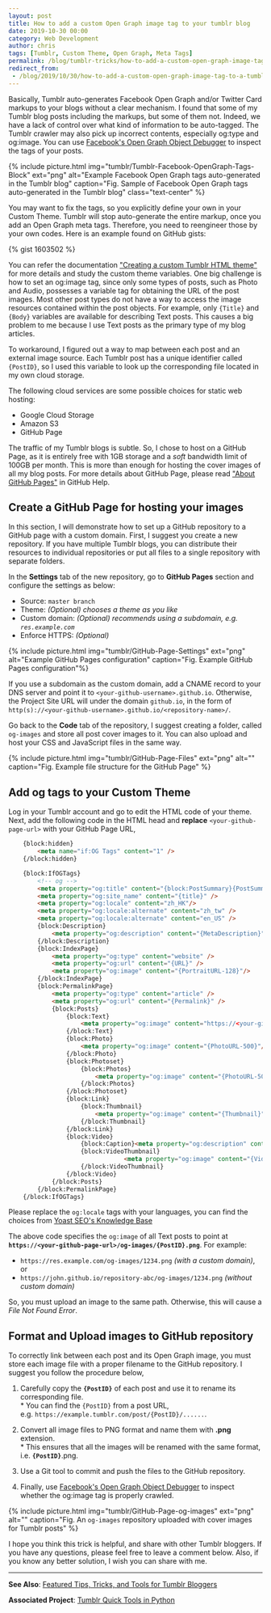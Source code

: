 ```yaml
---
layout: post
title: How to add a custom Open Graph image tag to your tumblr blog
date: 2019-10-30 00:00
category: Web Development
author: chris
tags: [Tumblr, Custom Theme, Open Graph, Meta Tags]
permalink: /blog/tumblr-tricks/how-to-add-a-custom-open-graph-image-tag-to-a-tumblr-blog
redirect_from:
 - /blog/2019/10/30/how-to-add-a-custom-open-graph-image-tag-to-a-tumblr-blog
---
```


Basically, Tumblr auto-generates Facebook Open Graph and/or Twitter Card markups to your blogs without a clear mechanism. I found that some of my Tumblr blog posts including the markups, but some of them not. Indeed, we have a lack of control over what kind of information to be auto-tagged. The Tumblr crawler may also pick up incorrect contents, especially og:type and og:image. You can use [Facebook's Open Graph Object Debugger](https://developers.facebook.com/tools/debug/og/object/) to inspect the tags of your posts.

<!--more-->

{% include picture.html img="tumblr/Tumblr-Facebook-OpenGraph-Tags-Block" ext="png" alt="Example Facebook Open Graph tags auto-generated in the Tumblr blog" caption="Fig. Sample of Facebook Open Graph tags auto-generated in the Tumblr blog" class="text-center" %}

You may want to fix the tags, so you explicitly define your own in your Custom Theme. Tumblr will stop auto-generate the entire markup, once you add an Open Graph meta tags. Therefore, you need to reengineer those by your own codes. Here is an example found on GitHub gists:

{% gist 1603502 %}

You can refer the documentation ["Creating a custom Tumblr HTML theme"](https://www.tumblr.com/docs/hk/custom_themes) for more details and study the custom theme variables. One big challenge is how to set an og:image tag, since only some types of posts, such as Photo and Audio, possesses a variable tag for obtaining the URL of the post images. Most other post types do not have a way to access the image resources contained within the post objects. For example, only `{Title}` and `{Body}` variables are available for describing Text posts. This causes a big problem to me because I use Text posts as the primary type of my blog articles.

To workaround, I figured out a way to map between each post and an external image source. Each Tumblr post has a unique identifier called `{PostID}`, so I used this variable to look up the corresponding file located in my own cloud storage.

The following cloud services are some possible choices for static web hosting:

- Google Cloud Storage
- Amazon S3
- GitHub Page

The traffic of my Tumblr blogs is subtle. So, I chose to host on a GitHub Page, as it is entirely free with 1GB storage and a _soft_ bandwidth limit of 100GB per month. This is more than enough for hosting the cover images of all my blog posts. For more details about GitHub Page, please read ["About GitHub Pages"](https://help.github.com/en/github/working-with-github-pages/about-github-pages) in GitHub Help.

## Create a GitHub Page for hosting your images

In this section, I will demonstrate how to set up a GitHub repository to a GitHub page with a custom domain. First, I suggest you create a new repository. If you have multiple Tumblr blogs, you can distribute their resources to individual repositories or put all files to a single repository with separate folders.

In the **Settings** tab of the new repository, go to **GitHub Pages** section and configure the settings as below:

 - Source: `master branch`
 - Theme: _(Optional) chooses a theme as you like_
 - Custom domain: _(Optional) recommends using a subdomain, e.g. `res.example.com`_
 - Enforce HTTPS: _(Optional)_

{% include picture.html img="tumblr/GitHub-Page-Settings" ext="png" alt="Example GitHub Pages configuration" caption="Fig. Example GitHub Pages configuration"%}

If you use a subdomain as the custom domain, add a CNAME record to your DNS server and point it to `<your-github-username>.github.io`. Otherwise, the Project Site URL will under the domain `github.io`, in the form of `http(s)://<your-github-username>.github.io/<repository-name>/`.

Go back to the **Code** tab of the repository, I suggest creating a folder, called `og-images` and store all post cover images to it. You can also upload and host your CSS and JavaScript files in the same way.

{% include picture.html img="tumblr/GitHub-Page-Files" ext="png" alt="" caption="Fig. Example file structure for the GitHub Page" %}

## Add og tags to your Custom Theme

Log in your Tumblr account and go to edit the HTML code of your theme. Next, add the following code in the HTML head and **replace** `<your-github-page-url>` with your GitHub Page URL,

```html
    {block:hidden}
        <meta name="if:OG Tags" content="1" />
    {/block:hidden}

    {block:IfOGTags}
        <!-- og -->
        <meta property="og:title" content="{block:PostSummary}{PostSummary} - {/block:PostSummary}{block:DayPage}{DayOfMonth} {ShortMonth} - {/block:DayPage}{block:TagPage}#{Tag} - {/block:TagPage}{block:SearchPage}{SearchQuery} - {/block:SearchPage}" />
        <meta property="og:site_name" content="{title}" />
        <meta property="og:locale" content="zh_HK"/>
        <meta property="og:locale:alternate" content="zh_tw" />
        <meta property="og:locale:alternate" content="en_US" />
        {block:Description}
            <meta property="og:description" content="{MetaDescription}" />
        {/block:Description}
        {block:IndexPage}
            <meta property="og:type" content="website" />
            <meta property="og:url" content="{URL}" />
            <meta property="og:image" content="{PortraitURL-128}"/>
        {/block:IndexPage}
        {block:PermalinkPage}
            <meta property="og:type" content="article" />
            <meta property="og:url" content="{Permalink}" />
            {block:Posts}
                {block:Text}
                    <meta property="og:image" content="https://<your-github-page-url>/og-images/{PostID}.png"/>
                {/block:Text}
                {block:Photo}
                    <meta property="og:image" content="{PhotoURL-500}"/>
                {/block:Photo}
                {block:Photoset}
                    {block:Photos}
                        <meta property="og:image" content="{PhotoURL-500}"/>
                    {/block:Photos}
                {/block:Photoset}
                {block:Link}
                    {block:Thumbnail}
                        <meta property="og:image" content="{Thumbnail}"/>
                    {/block:Thumbnail}
                {/block:Link}
                {block:Video}
                    {block:Caption}<meta property="og:description" content="{PlaintextCaption}"/>{/block:Caption}
                    {block:VideoThumbnail}
                                <meta property="og:image" content="{VideoThumbnailURL}"/>
                    {/block:VideoThumbnail}
                {/block:Video}
            {/block:Posts}
        {/block:PermalinkPage}
    {/block:IfOGTags}
```

Please replace the `og:locale` tags with your languages, you can find the choices from [Yoast SEO's Knowledge Base](https://kb.yoast.com/kb/changing-the-og-locale-output/)

The above code specifies the `og:image` of all Text posts to point at **`https://<your-github-page-url>/og-images/{PostID}.png`**. For example:
- `https://res.example.com/og-images/1234.png` _(with a custom domain)_, or
- `https://john.github.io/repository-abc/og-images/1234.png` _(without custom domain)_

So, you must upload an image to the same path. Otherwise, this will cause a _File Not Found Error_.

## Format and Upload images to GitHub repository

To correctly link between each post and its Open Graph image, you must store each image file with a proper filename to the GitHub repository. I suggest you follow the procedure below,

1. Carefully copy the **`{PostID}`** of each post and use it to rename its corresponding file.<br>* You can find the `{PostID}` from a post URL,<br>e.g. `https://example.tumblr.com/post/{PostID}/......`.

2. Convert all image files to PNG format and name them with **.png** extension.<br>* This ensures that all the images will be renamed with the same format, i.e. **`{PostID}`**.png.

3. Use a Git tool to commit and push the files to the GitHub repository.

4. Finally, use [Facebook's Open Graph Object Debugger](https://developers.facebook.com/tools/debug/og/object/) to inspect whether the og:image tag is properly crawled.

{% include picture.html img="tumblr/GitHub-Page-og-images" ext="png" alt="" caption="Fig. An <code>og-images</code> repository uploaded with cover images for Tumblr posts" %}

I hope you think this trick is helpful, and share with other Tumblr bloggers. If you have any questions, please feel free to leave a comment below. Also, if you know any better solution, I wish you can share with me.

* * *

**See Also**: [Featured Tips, Tricks, and Tools for Tumblr Bloggers](/blog/tumblr-tricks/featured-tips-tricks-and-tools-for-tumblr-bloggers)

**Associated Project**: <i class='fab fa-tumblr-square'></i> <i class='fab fa-python'></i> [Tumblr Quick Tools in Python](https://github.com/chriskyfung/pytumblrtools)